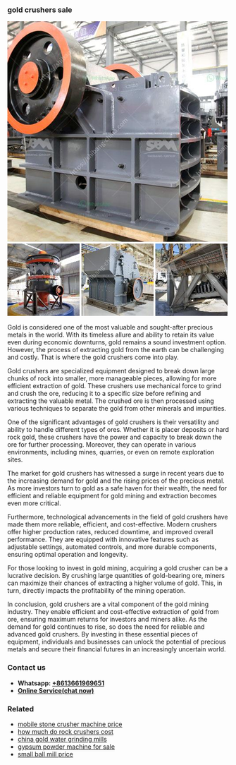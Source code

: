 <h3>gold crushers sale</h3><img src='1704951751.jpg' alt=''><p>Gold is considered one of the most valuable and sought-after precious metals in the world. With its timeless allure and ability to retain its value even during economic downturns, gold remains a sound investment option. However, the process of extracting gold from the earth can be challenging and costly. That is where the gold crushers come into play.</p><p>Gold crushers are specialized equipment designed to break down large chunks of rock into smaller, more manageable pieces, allowing for more efficient extraction of gold. These crushers use mechanical force to grind and crush the ore, reducing it to a specific size before refining and extracting the valuable metal. The crushed ore is then processed using various techniques to separate the gold from other minerals and impurities.</p><p>One of the significant advantages of gold crushers is their versatility and ability to handle different types of ores. Whether it is placer deposits or hard rock gold, these crushers have the power and capacity to break down the ore for further processing. Moreover, they can operate in various environments, including mines, quarries, or even on remote exploration sites.</p><p>The market for gold crushers has witnessed a surge in recent years due to the increasing demand for gold and the rising prices of the precious metal. As more investors turn to gold as a safe haven for their wealth, the need for efficient and reliable equipment for gold mining and extraction becomes even more critical.</p><p>Furthermore, technological advancements in the field of gold crushers have made them more reliable, efficient, and cost-effective. Modern crushers offer higher production rates, reduced downtime, and improved overall performance. They are equipped with innovative features such as adjustable settings, automated controls, and more durable components, ensuring optimal operation and longevity.</p><p>For those looking to invest in gold mining, acquiring a gold crusher can be a lucrative decision. By crushing large quantities of gold-bearing ore, miners can maximize their chances of extracting a higher volume of gold. This, in turn, directly impacts the profitability of the mining operation.</p><p>In conclusion, gold crushers are a vital component of the gold mining industry. They enable efficient and cost-effective extraction of gold from ore, ensuring maximum returns for investors and miners alike. As the demand for gold continues to rise, so does the need for reliable and advanced gold crushers. By investing in these essential pieces of equipment, individuals and businesses can unlock the potential of precious metals and secure their financial futures in an increasingly uncertain world.</p><h3>Contact us</h3><ul><li><strong>Whatsapp:&nbsp;<a href="https://wa.me/8613661969651">+8613661969651</a></strong></li><li><a href="https://swt.shibang-china.com/?git&amp;zhl&amp;gold crushers sale"><strong>Online Service(chat now)</strong></a></li></ul><h3>Related</h3><ul><li><a href='mobile stone crusher machine price.md'>mobile stone crusher machine price</a></li><li><a href='how much do rock crushers cost.md'>how much do rock crushers cost</a></li><li><a href='china gold water grinding mills.md'>china gold water grinding mills</a></li><li><a href='gypsum powder machine for sale.md'>gypsum powder machine for sale</a></li><li><a href='small ball mill price.md'>small ball mill price</a></li></ul>